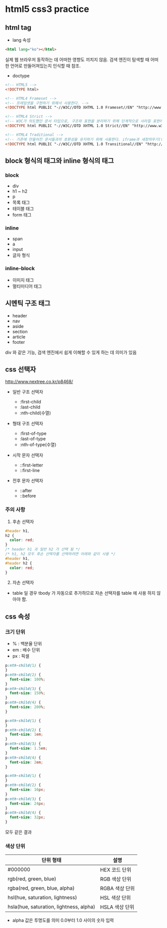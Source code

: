 # html5 css3 practice

## html tag

- lang 속성

```html
<html lang="ko"></html>
```

실제 웹 브라우저 동작하는 데 어떠한 영향도 끼치지 않음. 검색 엔진이 탐색할 때 어떠한 언어로 만들어져있는지 인식할 때 참조.

- doctype

```html
<!-- HTML5 -->
<!DOCTYPE html>

<!-- HTML4 Frameset -->
<!-- 프레임셋을 구현하기 위해서 사용한다. -->
<!DOCTYPE html PUBLIC "-//W3C//DTD XHTML 1.0 Frameset//EN" "http://www.w3.org/TR/xhtml1-frameset.dtd">

<!-- HTML4 Strict -->
<!-- W3C가 의도했던 문서 타입으로, 구조와 표현을 분리하기 위해 단계적으로 사라질 표현에 관한 요소와 속성을 배제한 문서 타입이다. center, font, iframe, strike, u, 새창띄우기 등이 제한된다. -->
<!DOCTYPE html PUBLIC "-//W3C//DTD XHTML 1.0 Strict//EN" "http://www.w3.org/TR/xhtml1-strict.dtd">

<!-- HTML4 Traditional -->
<!-- 기존에 만들어진 문서들과의 호환성을 유지하기 위해 사용한다. iframe과 새창띄우기(target="_blank")등을 사용할 수 있어 XHTML 사용시 이것을 추천한다. -->
<!DOCTYPE html PUBLIC "-//W3C//DTD XHTML 1.0 Transitional//EN" "http://www.w3.org/TR/xhtml1-transitional.dtd">
```

## block 형식의 태그와 inline 형식의 태그

### block

- div
- h1 ~ h2
- p
- 목록 태그
- 테이블 태그
- form 태그

### inline

- span
- a
- input
- 글자 형식

### inline-block

- 이미지 태그
- 멀티미디어 태그

## 시멘틱 구조 태그

- header
- nav
- aside
- section
- article
- footer

div 와 같은 기능, 검색 엔진에서 쉽게 이해할 수 있게 하는 데 의미가 있음

## css 선택자

http://www.nextree.co.kr/p8468/

- 일반 구조 선택자

  - :first-child
  - :last-child
  - :nth-child(수열)

- 형태 구조 선택자

  - :first-of-type
  - :last-of-type
  - :nth-of-type(수열)

- 시작 문자 선택자

  - ::first-letter
  - ::first-line

- 전후 문자 선택자
  - ::after
  - ::before

### 주의 사항

1. 후손 선택자

```css
#header h1,
h2 {
  color: red;
}
/* header h1 과 일반 h2 가 선택 됨 */
/* h1, h2 모두 후손 선택자를 선택하려면 아래와 같이 사용 */
#header h1,
#header h2 {
  color: red;
}
```

2. 자손 선택자

- table 일 경우 tbody 가 자동으로 추가하므로 자손 선택자를 table 에 사용 하지 않아야 함.

## css 속성

### 크기 단위

- % : 백분율 단위
- em : 배수 단위
- px : 픽셀

```css
p:nth-child(1) {
}
p:nth-child(2) {
  font-size: 100%;
}
p:nth-child(3) {
  font-size: 150%;
}
p:nth-child(4) {
  font-size: 200%;
}

p:nth-child(1) {
}
p:nth-child(2) {
  font-size: 1em;
}
p:nth-child(3) {
  font-size: 1.5em;
}
p:nth-child(4) {
  font-size: 2em;
}

p:nth-child(1) {
}
p:nth-child(2) {
  font-size: 16px;
}
p:nth-child(3) {
  font-size: 24px;
}
p:nth-child(4) {
  font-size: 32px;
}
```

모두 같은 결과

### 색상 단위

| 단위 형태                               | 설명           |
| --------------------------------------- | -------------- |
| #000000                                 | HEX 코드 단위  |
| rgb(red, green, blue)                   | RGB 색상 단위  |
| rgba(red, green, blue, alpha)           | RGBA 색상 단위 |
| hsl(hue, saturation, lightness)         | HSL 색상 단위  |
| hsla(hue, saturation, lightness, alpha) | HSLA 색상 단위 |

- alpha 값은 투명도를 의미 0.0부터 1.0 사이의 숫자 입력
